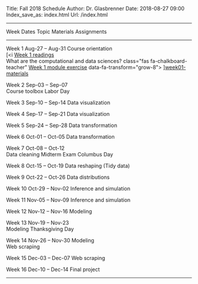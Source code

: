 Title: Fall 2018 Schedule
Author: Dr. Glasbrenner
Date: 2018-08-27 09:00
Index_save_as: index.html
Url: /index.html

------------------------------------------------------------------------------------------------------------------------------------------------------------------------------
Week             Dates                Topic                                                         Materials                          Assignments
---------------- -------------------- ------------------------------------------------------------- ---------                          -----------------------------
Week 1           Aug-27 – Aug-31      Course orientation<br>                                        [<i                                [Week 1 readings]<br>
                                      What are the computational and data sciences?                 class="fas fa-chalkboard-teacher"  [Week 1 module exercise]
                                                                                                    data-fa-transform="grow-8">
                                                                                                    </i>][week01-materials]

Week 2           Sep-03 – Sep-07<br>  Course toolbox
                 Labor Day

Week 3           Sep-10 – Sep-14      Data visualization

Week 4           Sep-17 – Sep-21      Data visualization

Week 5           Sep-24 – Sep-28      Data transformation

Week 6           Oct-01 – Oct-05      Data transformation

Week 7           Oct-08 – Oct-12<br>  Data cleaning                                                                                    Midterm Exam
                 Columbus Day

Week 8           Oct-15 – Oct-19      Data reshaping (Tidy data)

Week 9           Oct-22 – Oct-26      Data distributions

Week 10          Oct-29 – Nov-02      Inference and simulation

Week 11          Nov-05 – Nov-09      Inference and simulation

Week 12          Nov-12 – Nov-16      Modeling

Week 13          Nov-19 – Nov-23<br>  Modeling
                 Thanksgiving Day

Week 14          Nov-26 – Nov-30      Modeling<br>
                                      Web scraping

Week 15          Dec-03 – Dec-07      Web scraping

Week 16          Dec-10 – Dec-14                                                                                                       Final project

----------------------------------------------------------------------------------------------------------------------------------------------------------------------------

[Week 1 readings]:        /assignments/week-01-readings/
[week01-materials]:       /materials/week-01-slides/
[Week 1 module exercise]: /assignments/can-twitter-predict-election-results-module-exercise/
